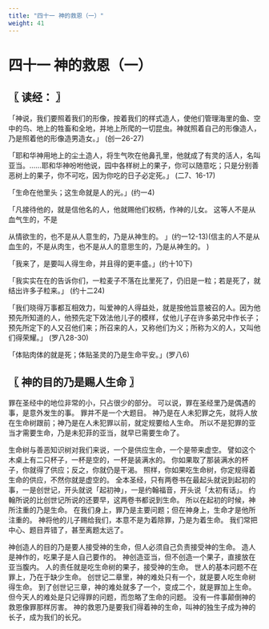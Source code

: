 ```yaml
---
title: "四十一 神的救恩（一）"
weight: 41
---
```


# 四十一 神的救恩（一）


## 〖 读经： 〗

「神说，我们要照着我们的形像，按着我们的样式造人，使他们管理海里的鱼、空中的鸟、地上的牲畜和全地，并地上所爬的一切昆虫。神就照着自己的形像造人，乃是照着他的形像造男造女。」
(创一26-27)

「耶和华神用地上的尘土造人，将生气吹在他鼻孔里，他就成了有灵的活人，名叫亚当。……耶和华神吩咐他说，园中各样树上的果子，你可以随意吃；只是分别善恶树上的果子，你不可吃，因为你吃的日子必定死。」
(二7、16-17)

「生命在他里头；这生命就是人的光。」(约一4)

「凡接待他的，就是信他名的人，他就赐他们权柄，作神的儿女。
这等人不是从血气生的，不是

从情欲生的，也不是从人意生的，乃是从神生的。
」(约一12-13)(信主的人不是从血生的，不是从肉生，也不是从人的意思生的，乃是从神生的。
)

「我来了，是要叫人得生命，并且得的更丰盛。」(约十10下)

「我实实在在的告诉你们，一粒麦子不落在比里死了，仍旧是一粒；若是死了，就结出许多子粒来。」
(约十二24)

「我们晓得万事都互相效力，叫爱神的人得益处，就是按他旨意被召的人。因为他预先所知道的人，他预先定下效法他儿子的模样，仗他儿子在许多弟兄中作长子；预先所定下的人又召他们来；所召来的人，又称他们为义；所称为义的人，又叫他们得荣耀。」
(罗八28-30)

「体贴肉体的就是死；体贴圣灵的乃是生命平安。」(罗八6)

## 〖 神的目的乃是赐人生命 〗

罪在圣经中的地位非常的小，只占很少的部分。
可以说，罪在圣经里乃是偶遇的事，是意外发生的事。
罪并不是一个大题目。
神乃是在人未犯罪之先，就将人放在生命树跟前；神乃是在人未犯罪以前，就定规要给人生命。
所以不是犯罪的亚当才需要生命，乃是未犯菲的亚当，就早已需要生命了。

生命树与善恶知识树对我们来说，一个是供应生命，一个是带来虚空。
譬如这个木桌上有二只杯子，一杯是空的，一杯是装满水的。
你如果取了那装满水的杯子，你就得了供应；反之，你就仍是干渴。
照样，你如果吃生命树，你定规得着生命的供应，不然你就是虚空的。
全本圣经，只有两卷书在最起头就说到起初的事，一是创世记，开头就说「起初神」，一是约翰福音，开头说「太初有话」。
约翰所说的比创世记所说的还要早，这两卷书都说到生命。
所以在起初的时候，神所注重的乃是生命。
在我们身上，罪乃是主要问题；但在神身上，生命才是他所注重的。
神将他的儿子赐给我们，本意不是为着除罪，乃是为着生命。
我们常把中心、题目弄错了，甚至离题太远了。

神创造人的目的乃是要人接受神的生命，但人必须自己负责接受神的生命。
造人是神作的，吃果子是人自己要作的。
神创造亚当，但不创造一个果子，直接放在亚当腹内。
人的责任就是吃生命树的果子，接受神的生命。
世人的基本问题不在罪上，乃在于缺少生命。
创世记二章里，神的难处只有一个，就是要人吃生命树得生命。
到了创世记三章，神的难处就多了一个，变成二个，就是罪加上生命。
但今天人的难处是只记得罪的问题，而忽略了生命的问题。
没有一件事颠倒神的救恩像罪那样厉害。
神的救恩乃是要我们得着神的生命，叫神的独生子成为神的长子，成为我们的长兄。
